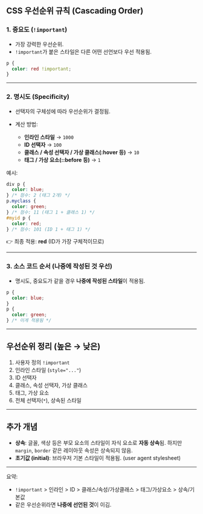 ## CSS 우선순위 규칙 (Cascading Order)

### 1. **중요도 (`!important`)**

- 가장 강력한 우선순위.
- `!important`가 붙은 스타일은 다른 어떤 선언보다 우선 적용됨.

```css
p {
  color: red !important;
}
```

---

### 2. **명시도 (Specificity)**

- 선택자의 구체성에 따라 우선순위가 결정됨.
- 계산 방법:

  - **인라인 스타일** → `1000`
  - **ID 선택자** → `100`
  - **클래스 / 속성 선택자 / 가상 클래스(\:hover 등)** → `10`
  - **태그 / 가상 요소(::before 등)** → `1`

예시:

```css
div p {
  color: blue;
} /* 점수: 2 (태그 2개) */
p.myclass {
  color: green;
} /* 점수: 11 (태그 1 + 클래스 1) */
#myid p {
  color: red;
} /* 점수: 101 (ID 1 + 태그 1) */
```

👉 최종 적용: **red** (ID가 가장 구체적이므로)

---

### 3. **소스 코드 순서 (나중에 작성된 것 우선)**

- 명시도, 중요도가 같을 경우 **나중에 작성된 스타일**이 적용됨.

```css
p {
  color: blue;
}
p {
  color: green;
} /* 이게 적용됨 */
```

---

## 우선순위 정리 (높은 → 낮은)

1. 사용자 정의 `!important`
2. 인라인 스타일 (`style="..."`)
3. ID 선택자
4. 클래스, 속성 선택자, 가상 클래스
5. 태그, 가상 요소
6. 전체 선택자(`*`), 상속된 스타일

---

## 추가 개념

- **상속**: 글꼴, 색상 등은 부모 요소의 스타일이 자식 요소로 **자동 상속**됨. 하지만 `margin`, `border` 같은 레이아웃 속성은 상속되지 않음.
- **초기값 (initial)**: 브라우저 기본 스타일이 적용됨. (user agent stylesheet)

---

요약:

- `!important` > 인라인 > ID > 클래스/속성/가상클래스 > 태그/가상요소 > 상속/기본값
- 같은 우선순위라면 **나중에 선언된 것**이 이김.
